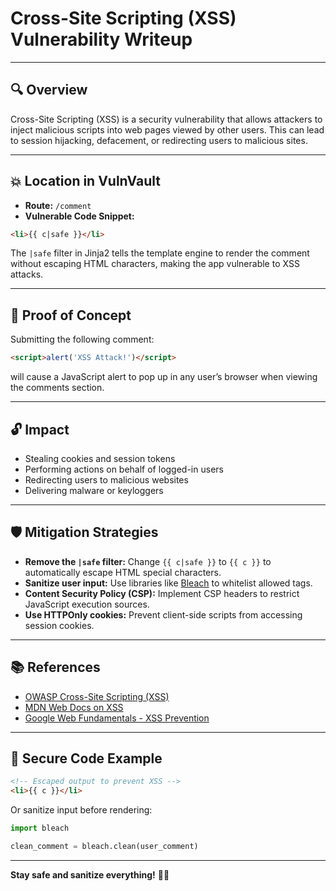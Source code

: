 # Cross-Site Scripting (XSS) Vulnerability Writeup

---

## 🔍 Overview

Cross-Site Scripting (XSS) is a security vulnerability that allows attackers to inject malicious scripts into web pages viewed by other users. This can lead to session hijacking, defacement, or redirecting users to malicious sites.

---

## 💥 Location in VulnVault

- **Route:** `/comment`
- **Vulnerable Code Snippet:**

```html
<li>{{ c|safe }}</li>
````

The `|safe` filter in Jinja2 tells the template engine to render the comment without escaping HTML characters, making the app vulnerable to XSS attacks.

---

## 🧪 Proof of Concept

Submitting the following comment:

```html
<script>alert('XSS Attack!')</script>
```

will cause a JavaScript alert to pop up in any user’s browser when viewing the comments section.

---

## 🔓 Impact

* Stealing cookies and session tokens
* Performing actions on behalf of logged-in users
* Redirecting users to malicious websites
* Delivering malware or keyloggers

---

## 🛡️ Mitigation Strategies

* **Remove the `|safe` filter:** Change `{{ c|safe }}` to `{{ c }}` to automatically escape HTML special characters.
* **Sanitize user input:** Use libraries like [Bleach](https://github.com/mozilla/bleach) to whitelist allowed tags.
* **Content Security Policy (CSP):** Implement CSP headers to restrict JavaScript execution sources.
* **Use HTTPOnly cookies:** Prevent client-side scripts from accessing session cookies.

---

## 📚 References

* [OWASP Cross-Site Scripting (XSS)](https://owasp.org/www-community/attacks/xss/)
* [MDN Web Docs on XSS](https://developer.mozilla.org/en-US/docs/Glossary/Cross-site_scripting)
* [Google Web Fundamentals - XSS Prevention](https://developers.google.com/web/fundamentals/security/csp)

---

## 🔧 Secure Code Example

```html
<!-- Escaped output to prevent XSS -->
<li>{{ c }}</li>
```

Or sanitize input before rendering:

```python
import bleach

clean_comment = bleach.clean(user_comment)
```

---

**Stay safe and sanitize everything!** 🚀🔐
